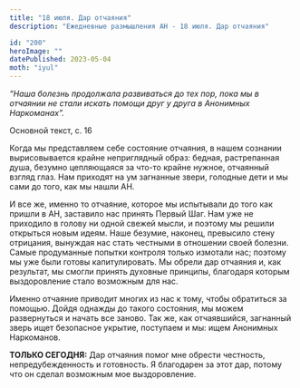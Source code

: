 ```yaml
---
title: "18 июля. Дар отчаяния"
description: "Ежедневные размышления АН - 18 июля. Дар отчаяния"

id: "200"
heroImage: ""
datePublished: 2023-05-04
moth: "iyul"
---
```


_“Наша болезнь продолжала развиваться до тех пор, пока мы в отчаянии не стали
искать помощи друг у друга в Анонимных Наркоманах”._

Основной текст, с. 16

Когда мы представляем себе состояние отчаяния, в нашем сознании вырисовывается
крайне неприглядный образ: бедная, растрепанная душа, безумно цепляющаяся за
что-то крайне нужное, отчаянный взгляд глаз. Нам приходят на ум загнанные
звери, голодные дети и мы сами до того, как мы нашли АН.

И все же, именно то отчаяние, которое мы испытывали до того как пришли в АН,
заставило нас принять Первый Шаг. Нам уже не приходило в голову ни одной
свежей мысли, и поэтому мы решили открыться новым идеям. Наше безумие,
наконец, превысило стену отрицания, вынуждая нас стать честными в отношении
своей болезни. Самые продуманные попытки контроля только измотали нас; поэтому
мы уже были готовы капитулировать. Мы обрели дар отчаяния и, как результат, мы
смогли принять духовные принципы, благодаря которым выздоровление стало
возможным для нас.

Именно отчаяние приводит многих из нас к тому, чтобы обратиться за помощью.
Дойдя однажды до такого состояния, мы можем развернуться и начать все заново.
Так же, как отчаявшийся, загнанный зверь ищет безопасное укрытие, поступаем и
мы: ищем Анонимных Наркоманов.

**ТОЛЬКО СЕГОДНЯ:** Дар отчаяния помог мне обрести честность,
непредубежденность и готовность. Я благодарен за этот дар, потому что он
сделал возможным мое выздоровление.
